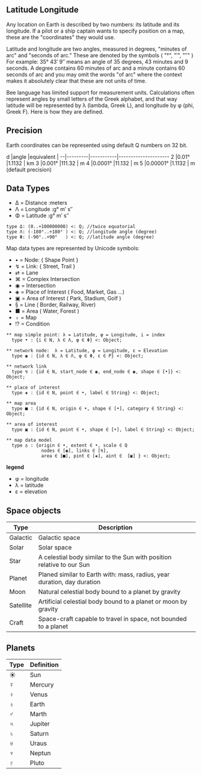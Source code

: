 ## Latitude Longitude

Any location on Earth is described by two numbers: its latitude and its longitude. If a pilot or a ship captain wants to specify position on a map, these are the "coordinates" they would use.

Latitude and longitude are two angles, measured in degrees, "minutes of arc" and "seconds of arc." These are denoted by the symbols ( "°",   "′",   "″"  ) For example: 35° 43′ 9″ means an angle of 35 degrees, 43 minutes and 9 seconds. A degree contains 60 minutes of arc and a minute contains 60 seconds of arc and you may omit the words "of arc" where the context makes it absolutely clear that these are not units of time.

Bee language has limited support for measurement units. Calculations often represent angles by small letters of the Greek alphabet, and that way latitude will be represented by λ (lambda, Greek L), and longitude by φ (phi, Greek F). Here is how they are defined. 

## Precision

Earth coordinates can be represented using default Q numbers on 32 bit.

d |angle    |equivalent |
--|---------|-----------|---------------------
2 |0.01°	|1.1132     | km
3 |0.001°	|111.32     | m
4 |0.0001°	|11.132     | m
5 |0.00001°	|1.1132     | m (default precision)

## Data Types

* Δ = Distance  :meters
* Λ = Longitude  :g° m′ s″
* Φ = Latitude :g° m′ s″

```
type Δ: (0..+100000000) <: Q; //twice equatorial
type Λ: (-180°..+180° ) <: Q; //longitude angle (degree)
type Φ: (-90°..+90°   ) <: Q; //latitude angle (degree)
```

Map data types are represented by Unicode symbols:

* •  = Node: { Shape Point   } 
* ↯  = Link: { Street, Trail }
* ⇄  = Lane
* ⌘  = Complex Intersection
* ◉  = Intersection
* ◈  = Place of Interest ( Food, Market, Gas ...)
* ▣  = Area  of Interest ( Park, Stadium, Golf  )
* §  = Line ( Border, Railway, River)
* ■  = Area ( Water, Forest )
* ♁  = Map
* ⁉  = Condition

```
** map simple point: λ = Latitude, φ = Longitude, i = index
  type • : {i ∈ N, λ ∈ Λ, φ ∈ Φ} <: Object;
  
** network node:  λ = Latitude, φ = Longitude, ε = Elevation
  type ◉ : {id ∈ N, λ ∈ Λ, φ ∈ Φ, ε ∈ P} <: Object;             
 
** network link
  type ↯ : {id ∈ N, start_node ∈ ◉, end_node ∈ ◉, shape ∈ [•]} <: Object;
  
** place of interest
  type ◈ : {id ∈ N, point ∈ •, label ∈ String} <: Object;

** map area 
  type ■ : {id ∈ N, origin ∈ •, shape ∈ [•], category ∈ String} <: Object;

** area of interest
  type ▣ : {id ∈ N, point ∈ •, shape ∈ [•], label ∈ String} <: Object;
  
** map data model
  type ♁ : {origin ∈ •, extent ∈ •, scale ∈ Q 
             nodes ∈ [◉], links ∈ [↯], 
             area ∈ [■], pint ∈ [◈], aint ∈  [▣] } <: Object;
```

**legend**

* φ = longitude
* λ = latitude
* ε = elevation

## Space objects

Type     | Description
---------|-------------------------------------------------------------------------
Galactic | Galactic space
Solar    | Solar space
Star     | A celestial body similar to the Sun with position relative to our Sun
Planet   | Planed similar to Earth with: mass, radius, year duration, day duration
Moon     | Natural celestial body bound to a planet by gravity
Satellite| Artificial celestial body bound to a planet or moon by gravity
Craft    | Space-craft capable to travel in space, not bounded to a planet


## Planets

Type   | Definition
-------|---------------------------------------------------------------------------
☀      | Sun
☿      | Mercury
♀      | Venus
♁      | Earth
♂      | Marth
♃      | Jupiter
♄      | Saturn
♅      | Uraus      
♆      | Neptun
♇      | Pluto
